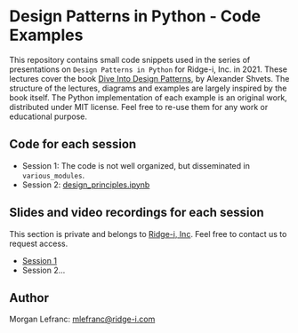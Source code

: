 # Design Patterns in Python - Code Examples

This repository contains small code snippets used in the series of presentations on `Design Patterns in Python` for Ridge-i, Inc. in 2021.
These lectures cover the book [Dive Into Design Patterns](https://www.goodreads.com/en/book/show/43125355-dive-into-design-patterns#:~:text=The%20book%20Dive%20Into%20Design,applying%20one%20of%20the%20patterns.), by Alexander Shvets. The structure of the lectures, diagrams and examples are largely inspired by the book itself.
The Python implementation of each example is an original work, distributed under MIT license.
Feel free to re-use them for any work or educational purpose.

## Code for each session
- Session 1: The code is not well organized, but disseminated in `various_modules`.
- Session 2: [design_principles.ipynb](design_principles.ipynb)

## Slides and video recordings for each session
This section is private and belongs to [Ridge-i, Inc](https://ridge-i.com/). Feel free to contact us to request access.

- [Session 1](https://drive.google.com/drive/u/0/folders/1hqt7IeOiNBN0u5FzCChu5RyoTgkCLYgI)
- Session 2...

## Author

Morgan Lefranc: mlefranc@ridge-i.com
